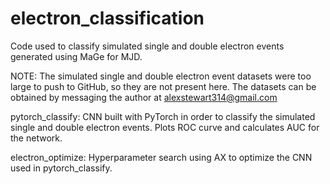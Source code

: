 # electron_classification
Code used to classify simulated single and double electron events generated using MaGe for MJD.

NOTE: The simulated single and double electron event datasets were too large to push to GitHub, so they are not present here. The datasets can be obtained by messaging the author at alexstewart314@gmail.com

pytorch_classify: CNN built with PyTorch in order to classify the simulated single and double electron events. Plots ROC curve and calculates AUC for the network.

electron_optimize: Hyperparameter search using AX to optimize the CNN used in pytorch_classify.
